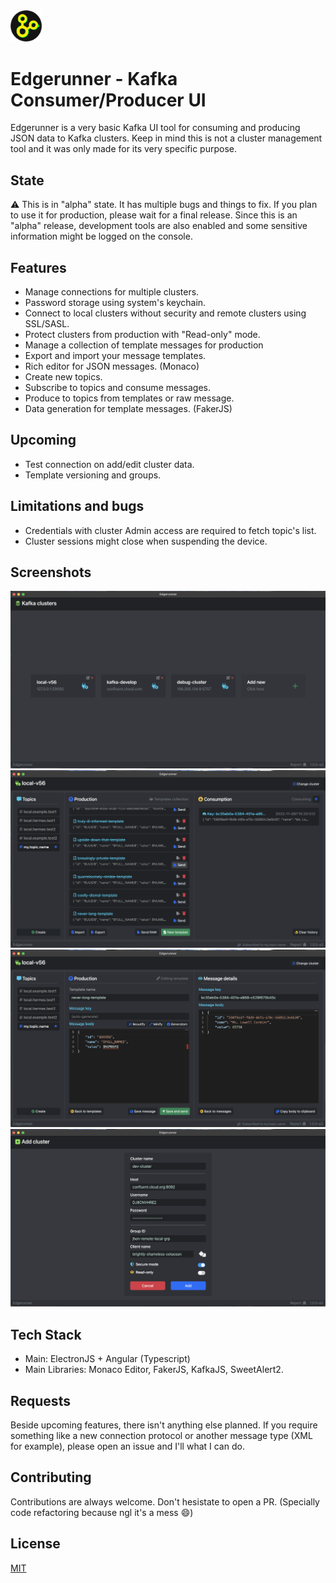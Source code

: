 
<img src="https://raw.githubusercontent.com/rjerez1992/edgerunner-kafka-ui/master/imgs/logo.png" width=10% height=10%>

# Edgerunner - Kafka Consumer/Producer UI

Edgerunner is a very basic Kafka UI tool for consuming and producing JSON data to Kafka clusters. Keep in mind
this is not a cluster management tool and it was only made for its very specific purpose.

## State    

⚠️ This is in "alpha" state. It has multiple bugs and things to fix. If you plan to use it for production, please wait for a final release.
Since this is an "alpha" release, development tools are also enabled and some sensitive information might be logged on the console.

## Features

- Manage connections for multiple clusters. 
- Password storage using system's keychain.
- Connect to local clusters without security and remote clusters using SSL/SASL.
- Protect clusters from production with "Read-only" mode.
- Manage a collection of template messages for production
- Export and import your message templates.
- Rich editor for JSON messages. (Monaco)
- Create new topics.
- Subscribe to topics and consume messages.
- Produce to topics from templates or raw message.
- Data generation for template messages. (FakerJS)

## Upcoming

- Test connection on add/edit cluster data.
- Template versioning and groups.

## Limitations and bugs

- Credentials with cluster Admin access are required to fetch topic's list.
- Cluster sessions might close when suspending the device.

## Screenshots

![cluster-list-ss](https://raw.githubusercontent.com/rjerez1992/edgerunner-kafka-ui/master/imgs/ss1.png?raw=true)
![explorer-ss](https://github.com/rjerez1992/edgerunner-kafka-ui/blob/master/imgs/ss2.png?raw=true)
![message-editor-ss](https://github.com/rjerez1992/edgerunner-kafka-ui/blob/master/imgs/ss3.png?raw=true)
![add-cluster-ss](https://github.com/rjerez1992/edgerunner-kafka-ui/blob/master/imgs/ss4.png?raw=true)

## Tech Stack

- Main: ElectronJS + Angular (Typescript)
- Main Libraries: Monaco Editor, FakerJS, KafkaJS, SweetAlert2.

## Requests

Beside upcoming features, there isn't anything else planned. If you require
something like a new connection protocol or another message type (XML for example), 
please open an issue and I'll what I can do.

## Contributing

Contributions are always welcome. Don't hesistate to open a PR.
(Specially code refactoring because ngl it's a mess 😄)

## License

[MIT](https://choosealicense.com/licenses/mit/)

